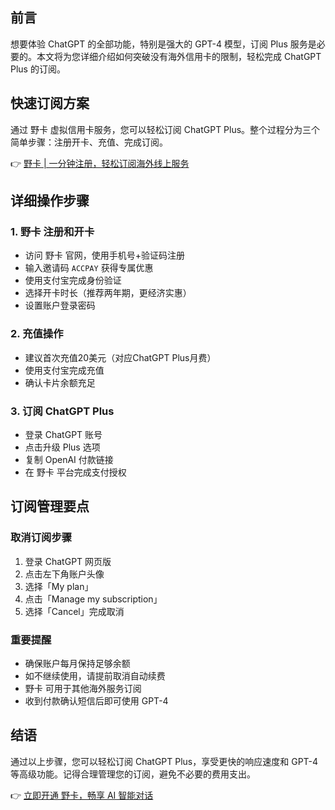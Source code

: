 ## 前言

想要体验 ChatGPT 的全部功能，特别是强大的 GPT-4 模型，订阅 Plus 服务是必要的。本文将为您详细介绍如何突破没有海外信用卡的限制，轻松完成 ChatGPT Plus 的订阅。

## 快速订阅方案

通过 野卡 虚拟信用卡服务，您可以轻松订阅 ChatGPT Plus。整个过程分为三个简单步骤：注册开卡、充值、完成订阅。

👉 [野卡 | 一分钟注册，轻松订阅海外线上服务](https://bit.ly/bewildcard)

## 详细操作步骤

### 1. 野卡 注册和开卡
- 访问 野卡 官网，使用手机号+验证码注册
- 输入邀请码 `ACCPAY` 获得专属优惠
- 使用支付宝完成身份验证
- 选择开卡时长（推荐两年期，更经济实惠）
- 设置账户登录密码

### 2. 充值操作
- 建议首次充值20美元（对应ChatGPT Plus月费）
- 使用支付宝完成充值
- 确认卡片余额充足

### 3. 订阅 ChatGPT Plus
- 登录 ChatGPT 账号
- 点击升级 Plus 选项
- 复制 OpenAI 付款链接
- 在 野卡 平台完成支付授权

## 订阅管理要点

### 取消订阅步骤
1. 登录 ChatGPT 网页版
2. 点击左下角账户头像
3. 选择「My plan」
4. 点击「Manage my subscription」
5. 选择「Cancel」完成取消

### 重要提醒
- 确保账户每月保持足够余额
- 如不继续使用，请提前取消自动续费
- 野卡 可用于其他海外服务订阅
- 收到付款确认短信后即可使用 GPT-4

## 结语

通过以上步骤，您可以轻松订阅 ChatGPT Plus，享受更快的响应速度和 GPT-4 等高级功能。记得合理管理您的订阅，避免不必要的费用支出。

👉 [立即开通 野卡，畅享 AI 智能对话](https://bit.ly/bewildcard)